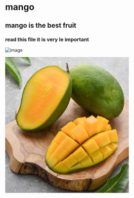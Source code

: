 # mango

## mango is the best fruit

### read this file it is very le important

![image](https://user-images.githubusercontent.com/123409018/214130906-0b2c3fdd-78d7-4f5a-8166-8eb48ef98fdf.png)


<img src = "mango-fee0d79-e1648560084294.jpg" alt = "mangos">
